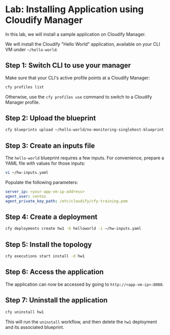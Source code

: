 # Lab: Installing Application using Cloudify Manager

In this lab, we will install a sample application on Cloudify Manager.

We will install the Cloudify "Hello World" application, available on your CLI VM under `~/hello-world`.

## Step 1: Switch CLI to use your manager

Make sure that your CLI's active profile points at a Cloudify Manager:

```bash
cfy profiles list
```

Otherwise, use the `cfy profiles use` command to switch to a Cloudify Manager profile.

## Step 2: Upload the blueprint

```bash
cfy blueprints upload ~/hello-world/no-monitoring-singlehost-blueprint.yaml -b helloworld
```

## Step 3: Create an inputs file

The `hello-world` blueprint requires a few inputs. For convenience, prepare a YAML file with values for those inputs:

```bash
vi ~/hw-inputs.yaml
```

Populate the following parameters:

```yaml
server_ip: <your-app-vm-ip-address>
agent_user: centos
agent_private_key_path: /etc/cloudify/cfy-training.pem
```

## Step 4: Create a deployment

```bash
cfy deployments create hw1 -b helloworld -i ~/hw-inputs.yaml
```

## Step 5: Install the topology

```bash
cfy executions start install -d hw1
```

## Step 6: Access the application

The application can now be accessed by going to `http://<app-vm-ip>:8080`.

## Step 7: Uninstall the application

```bash
cfy uninstall hw1
```

This will run the `uninstall` workflow, and then delete the `hw1` deployment and its associated blueprint.
